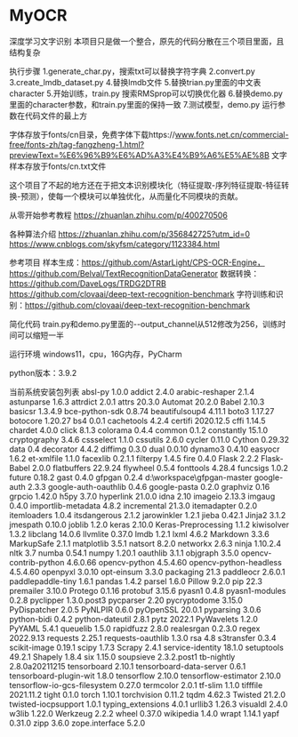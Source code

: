 # MyOCR
深度学习文字识别
本项目只是做一个整合，原先的代码分散在三个项目里面，且结构复杂

执行步骤
1.generate_char.py，搜索txt可以替换字符字典
2.convert.py
3.create_lmdb_dataset.py
4.替换lmdb文件
5.替换trian.py里面的中文表character
5.开始训练，train.py 搜索RMSprop可以切换优化器
6.替换demo.py里面的character参数，和train.py里面的保持一致
7.测试模型，demo.py
运行参数在代码文件的最上方

字体存放于fonts/cn目录，免费字体下载https://www.fonts.net.cn/commercial-free/fonts-zh/tag-fangzheng-1.html?previewText=%E6%96%B9%E6%AD%A3%E4%B9%A6%E5%AE%8B
文字样本存放于fonts/cn.txt文件

这个项目了不起的地方还在于把文本识别模块化（特征提取-序列特征提取-特征转换-预测），使每一个模块可以单独优化，从而量化不同模块的贡献。

从零开始参考教程
https://zhuanlan.zhihu.com/p/400270506

各种算法介绍
https://zhuanlan.zhihu.com/p/356842725?utm_id=0
https://www.cnblogs.com/skyfsm/category/1123384.html

参考项目
样本生成：https://github.com/AstarLight/CPS-OCR-Engine，https://github.com/Belval/TextRecognitionDataGenerator
数据转换：https://github.com/DaveLogs/TRDG2DTRB https://github.com/clovaai/deep-text-recognition-benchmark
字符训练和识别：https://github.com/clovaai/deep-text-recognition-benchmark


简化代码
train.py和demo.py里面的--output_channel从512修改为256，训练时间可以缩短一半

运行环境
windows11，cpu，16G内存，PyCharm

python版本：3.9.2

当前系统安装包列表
absl-py                      1.0.0
addict                       2.4.0
arabic-reshaper              2.1.4
astunparse                   1.6.3
attrdict                     2.0.1
attrs                        20.3.0
Automat                      20.2.0
Babel                        2.10.3
basicsr                      1.3.4.9
bce-python-sdk               0.8.74
beautifulsoup4               4.11.1
boto3                        1.17.27
botocore                     1.20.27
bs4                          0.0.1
cachetools                   4.2.4
certifi                      2020.12.5
cffi                         1.14.5
chardet                      4.0.0
click                        8.1.3
colorama                     0.4.4
common                       0.1.2
constantly                   15.1.0
cryptography                 3.4.6
cssselect                    1.1.0
cssutils                     2.6.0
cycler                       0.11.0
Cython                       0.29.32
data                         0.4
decorator                    4.4.2
diffimg                      0.3.0
dual                         0.0.10
dynamo3                      0.4.10
easyocr                      1.6.2
et-xmlfile                   1.1.0
facexlib                     0.2.1.1
filterpy                     1.4.5
fire                         0.4.0
Flask                        2.2.2
Flask-Babel                  2.0.0
flatbuffers                  22.9.24
flywheel                     0.5.4
fonttools                    4.28.4
funcsigs                     1.0.2
future                       0.18.2
gast                         0.4.0
gfpgan                       0.2.4          d:\workspace\gfpgan-master
google-auth                  2.3.3
google-auth-oauthlib         0.4.6
google-pasta                 0.2.0
graphviz                     0.16
grpcio                       1.42.0
h5py                         3.7.0
hyperlink                    21.0.0
idna                         2.10
imageio                      2.13.3
imgaug                       0.4.0
importlib-metadata           4.8.2
incremental                  21.3.0
itemadapter                  0.2.0
itemloaders                  1.0.4
itsdangerous                 2.1.2
jarowinkler                  1.2.1
jieba                        0.42.1
Jinja2                       3.1.2
jmespath                     0.10.0
joblib                       1.2.0
keras                        2.10.0
Keras-Preprocessing          1.1.2
kiwisolver                   1.3.2
libclang                     14.0.6
llvmlite                     0.37.0
lmdb                         1.2.1
lxml                         4.6.2
Markdown                     3.3.6
MarkupSafe                   2.1.1
matplotlib                   3.5.1
natsort                      8.2.0
networkx                     2.6.3
ninja                        1.10.2.4
nltk                         3.7
numba                        0.54.1
numpy                        1.20.1
oauthlib                     3.1.1
objgraph                     3.5.0
opencv-contrib-python        4.6.0.66
opencv-python                4.5.4.60
opencv-python-headless       4.5.4.60
openpyxl                     3.0.10
opt-einsum                   3.3.0
packaging                    21.3
paddleocr                    2.6.0.1
paddlepaddle-tiny            1.6.1
pandas                       1.4.2
parsel                       1.6.0
Pillow                       9.2.0
pip                          22.3
premailer                    3.10.0
Protego                      0.1.16
protobuf                     3.15.6
pyasn1                       0.4.8
pyasn1-modules               0.2.8
pyclipper                    1.3.0.post3
pycparser                    2.20
pycryptodome                 3.15.0
PyDispatcher                 2.0.5
PyNLPIR                      0.6.0
pyOpenSSL                    20.0.1
pyparsing                    3.0.6
python-bidi                  0.4.2
python-dateutil              2.8.1
pytz                         2022.1
PyWavelets                   1.2.0
PyYAML                       5.4.1
queuelib                     1.5.0
rapidfuzz                    2.8.0
realesrgan                   0.2.3.0
regex                        2022.9.13
requests                     2.25.1
requests-oauthlib            1.3.0
rsa                          4.8
s3transfer                   0.3.4
scikit-image                 0.19.1
scipy                        1.7.3
Scrapy                       2.4.1
service-identity             18.1.0
setuptools                   49.2.1
Shapely                      1.8.4
six                          1.15.0
soupsieve                    2.3.2.post1
tb-nightly                   2.8.0a20211215
tensorboard                  2.10.1
tensorboard-data-server      0.6.1
tensorboard-plugin-wit       1.8.0
tensorflow                   2.10.0
tensorflow-estimator         2.10.0
tensorflow-io-gcs-filesystem 0.27.0
termcolor                    2.0.1
tf-slim                      1.1.0
tifffile                     2021.11.2
tight                        0.1.0
torch                        1.10.1
torchvision                  0.11.2
tqdm                         4.62.3
Twisted                      21.2.0
twisted-iocpsupport          1.0.1
typing_extensions            4.0.1
urllib3                      1.26.3
visualdl                     2.4.0
w3lib                        1.22.0
Werkzeug                     2.2.2
wheel                        0.37.0
wikipedia                    1.4.0
wrapt                        1.14.1
yapf                         0.31.0
zipp                         3.6.0
zope.interface               5.2.0
